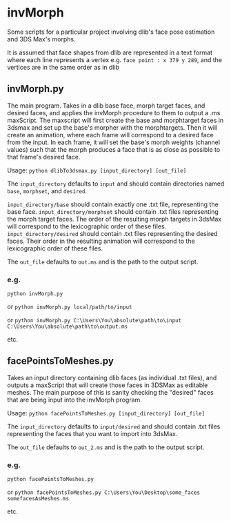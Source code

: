 # invMorph

Some scripts for a particular project involving dlib's face pose estimation and 3DS Max's morphs.

It is assumed that face shapes from dlib are represented in a text format where each line represents a vertex e.g. `face point : x 379 y 289`, and the vertices are in the same order as in dlib

## invMorph.py

The main program. Takes in a dlib base face, morph target faces, and desired faces, and applies the invMorph procedure to them to output a .ms maxScript.
The maxscript will first create the base and morphtarget faces in 3dsmax and set up the base's morpher with the morphtargets. Then it will create an animation, where each frame will correspond to a desired face from the input.
In each frame, it will set the base's morph weights (channel values) such that the morph produces a face that is as close as possible to that frame's desired face.

Usage: `python dlibTo3dsmax.py [input_directory] [out_file]`

The `input_directory` defaults to `input` and should contain directories named `base`, `morphset`, and `desired`. 

`input_directory/base` should contain exactly one .txt file, representing the base face.
`input_directory/morphset` should contain .txt files representing the morph target faces. The order of the resulting morph targets in 3dsMax will correspond to the lexicographic order of these files.
`input_directory/desired` should contain .txt files representing the desired faces. Their order in the resulting animation will correspond to the lexicographic order of these files.

The `out_file` defaults to `out.ms` and is the path to the output script.

### e.g.
   `python invMorph.py`

or `python invMorph.py local/path/to/input`

or `python invMorph.py C:\Users\You\absolute\path\to\input C:\Users\You\absolute\path\to\output.ms` 

etc.

## facePointsToMeshes.py

Takes an input directory containing dlib faces (as individual .txt files), and outputs a maxScript that will create those faces in 3DSMax as editable meshes. The main purpose of this is sanity checking the "desired" faces that are being input into the invMorph program.

Usage: `python facePointsToMeshes.py [input_directory] [out_file]`

The `input_directory` defaults to `input/desired` and should contain .txt files representing the faces that you want to import into 3dsMax.

The `out_file` defaults to `out_2.ms` and is the path to the output script.

### e.g. 
   `python facePointsToMeshes.py`

or `python facePointsToMeshes.py C:\Users\You\Desktop\some_faces somefacesAsMeshes.ms`

etc.

